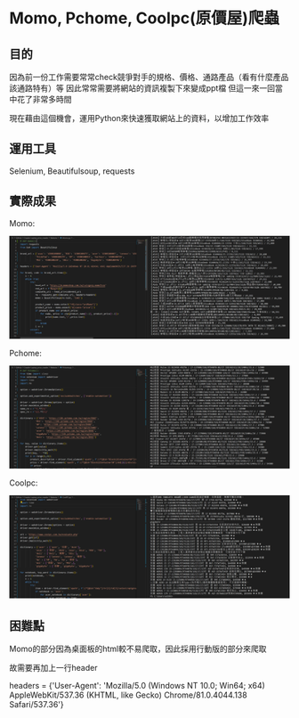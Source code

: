 # Momo, Pchome, Coolpc(原價屋)爬蟲

## 目的

因為前一份工作需要常常check競爭對手的規格、價格、通路產品（看有什麼產品該通路特有）等
因此常常需要將網站的資訊複製下來變成ppt檔
但這一來一回當中花了非常多時間

現在藉由這個機會，運用Python來快速獲取網站上的資料，以增加工作效率

## 運用工具

Selenium, Beautifulsoup, requests

## 實際成果

Momo:

![1704810079232](image/README/1704810079232.png)

Pchome:

![1704810022745](image/README/1704810022745.png)

Coolpc:

![1704809939048](image/README/1704809939048.png)

## 困難點

Momo的部分因為桌面板的html較不易爬取，因此採用行動版的部分來爬取

故需要再加上一行header

headers = {'User-Agent': 'Mozilla/5.0 (Windows NT 10.0; Win64; x64) AppleWebKit/537.36 (KHTML, like Gecko) Chrome/81.0.4044.138 Safari/537.36'}
